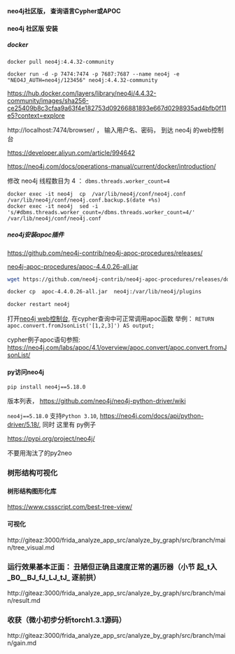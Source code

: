 **neo4j社区版， 查询语言Cypher或APOC**
#### neo4j 社区版 安装

##### docker

```shell
docker pull neo4j:4.4.32-community

docker run -d -p 7474:7474 -p 7687:7687 --name neo4j -e "NEO4J_AUTH=neo4j/123456" neo4j:4.4.32-community
```


https://hub.docker.com/layers/library/neo4j/4.4.32-community/images/sha256-ce25409b8c3cfaa9a63f4e182753d09266881893e667d0298935ad4bfb0f11e5?context=explore


http://localhost:7474/browser/  ， 输入用户名、密码，  到达 neo4j 的web控制台



https://developer.aliyun.com/article/994642

https://neo4j.com/docs/operations-manual/current/docker/introduction/


修改 neo4j 线程数目为 4 ： ```dbms.threads.worker_count=4```

```shell
docker exec -it neo4j  cp  /var/lib/neo4j/conf/neo4j.conf /var/lib/neo4j/conf/neo4j.conf.backup.$(date +%s)
docker exec -it neo4j  sed -i  's/#dbms.threads.worker_count=/dbms.threads.worker_count=4/' /var/lib/neo4j/conf/neo4j.conf 

```
#####  neo4j安装apoc插件

https://github.com/neo4j-contrib/neo4j-apoc-procedures/releases/

[neo4j-apoc-procedures/apoc-4.4.0.26-all.jar](https://github.com/neo4j-contrib/neo4j-apoc-procedures/releases/download/4.4.0.26/apoc-4.4.0.26-all.jar)

```bash
wget https://github.com/neo4j-contrib/neo4j-apoc-procedures/releases/download/4.4.0.26/apoc-4.4.0.26-all.jar

docker cp  apoc-4.4.0.26-all.jar  neo4j:/var/lib/neo4j/plugins

docker restart neo4j
```

打开[neo4j web控制台](http://localhost:7474/browser/),  在cypher查询中可正常调用apoc函数 举例：  ```RETURN apoc.convert.fromJsonList('[1,2,3]') AS output;```


cypher例子apoc语句参照:  https://neo4j.com/labs/apoc/4.1/overview/apoc.convert/apoc.convert.fromJsonList/

####  py访问neo4j

```pip install neo4j==5.18.0```

版本列表， https://github.com/neo4j/neo4j-python-driver/wiki

```neo4j==5.18.0``` 支持```Python 3.10```, https://neo4j.com/docs/api/python-driver/5.18/, 同时 这里有 py例子


https://pypi.org/project/neo4j/


不要用淘汰了的py2neo


### 树形结构可视化

#### 树形结构图形化库 

https://www.cssscript.com/best-tree-view/


#### 可视化


http://giteaz:3000/frida_analyze_app_src/analyze_by_graph/src/branch/main/tree_visual.md


### 运行效果基本正面：  丑陋但正确且速度正常的遍历器（小节 起_t入_B0__BJ_fJ_LJ_tJ_ 逐前拱）

http://giteaz:3000/frida_analyze_app_src/analyze_by_graph/src/branch/main/result.md





### 收获（微小初步分析torch1.3.1源码）

http://giteaz:3000/frida_analyze_app_src/analyze_by_graph/src/branch/main/gain.md


